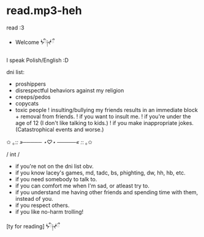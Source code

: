 # read.mp3-heh
read :3
- Welcome ᖭི༏ᖫྀ

I speak Polish/English :D

dni list:
- proshippers
- disrespectful behaviors against my religion
- creeps/pedos
- copycats
- toxic people
! insulting/bullying my friends results in an immediate block + removal from friends.
! if you want to insult me.
! if you're under the age of 12 (I don't like talking to kids.)
! if you make inappropriate jokes. (Catastrophical events and worse.)

✩ ｡:*: »───── ⋆♡⋆ ─────« :*: ｡✩

/ int / 
- if you're not on the dni list obv.
- if you know lacey's games, md, tadc, bs, phighting, dw, hh, hb, etc.
- if you need somebody to talk to.
- if you can comfort me when I'm sad, or atleast try to.
- if you understand me having other friends and spending time with them, instead of you.
- if you respect others.
- if you like no-harm trolling!

[ty for reading]
     ᖭི༏ᖫྀ
